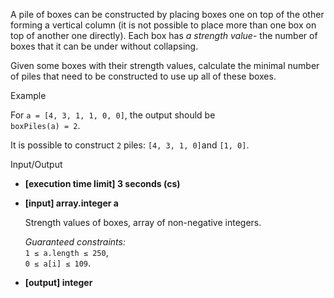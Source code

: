 
A pile of boxes can be constructed by placing boxes one on top of the other forming a vertical column (it is not possible to place more than one box on top of another one directly). Each box has  _a strength value_- the number of boxes that it can be under without collapsing.

Given some boxes with their strength values, calculate the minimal number of piles that need to be constructed to use up all of these boxes.

Example

For  `a = [4, 3, 1, 1, 0, 0]`, the output should be  
`boxPiles(a) = 2`.

It is possible to construct  `2`  piles:  `[4, 3, 1, 0]`and  `[1, 0]`.

Input/Output

-   **[execution time limit] 3 seconds (cs)**
    
-   **[input] array.integer a**
    
    Strength values of boxes, array of non-negative integers.
    
    _Guaranteed constraints:_  
    `1 ≤ a.length ≤ 250`,  
    `0 ≤ a[i] ≤ 109`.
    
-   **[output] integer**
